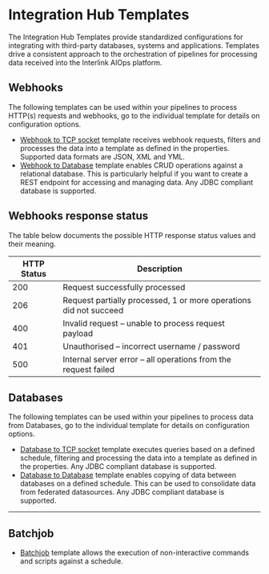 # Integration Hub Templates

The Integration Hub Templates provide standardized configurations for integrating with third-party databases, systems and applications. Templates drive a consistent approach to the orchestration of pipelines for processing data received into the Interlink AIOps platform.

## Webhooks

The following templates can be used within your pipelines to process HTTP(s) requests and webhooks, go to the individual template for details on configuration options.

* [Webhook to TCP socket](webhook-to-tcp) template receives webhook requests, filters and processes the data into a template as defined in the properties. Supported data formats are JSON, XML and YML.
* [Webhook to Database](webhook-to-db) template enables CRUD operations against a relational database. This is particularly helpful if you want to create a REST endpoint for accessing and managing data. Any JDBC compliant database is supported.

## Webhooks response status

The table below documents the possible HTTP response status values and their meaning.

|HTTP Status|Description|
| ----------- | ----------- |
|200|Request successfully processed|
|206|Request partially processed, 1 or more operations did not succeed|
|400|Invalid request – unable to process request payload
|401|Unauthorised – incorrect username / password
|500|Internal server error – all operations from the request failed

## Databases

The following templates can be used within your pipelines to process data from Databases, go to the individual template for details on configuration options.

* [Database to TCP socket](db-to-tcp) template executes queries based on a defined schedule, filtering and processing the data into a template as defined in the properties. Any JDBC compliant database is supported.
* [Database to Database](db-to-db) template enables copying of data between databases on a defined schedule. This can be used to consolidate data from federated datasources. Any JDBC compliant database is supported.

***

## Batchjob

* [Batchjob](batchjob) template allows the execution of non-interactive commands and scripts against a schedule. 

